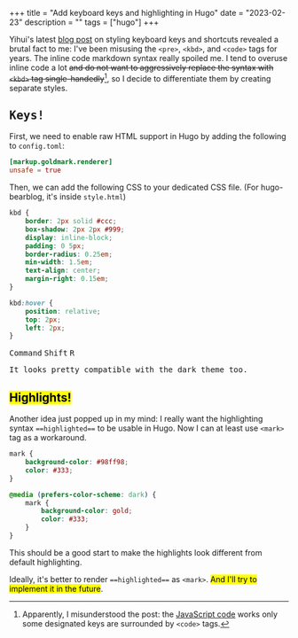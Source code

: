 +++
title = "Add keyboard keys and highlighting in Hugo"
date = "2023-02-23"
description = ""
tags = ["hugo"]
+++

Yihui's latest [blog post](https://yihui.org/en/2023/02/key-buttons/) on styling keyboard keys and shortcuts revealed a brutal fact to me: I've been misusing the `<pre>`, `<kbd>`, and `<code>` tags for years. The inline code markdown syntax really spoiled me. I tend to overuse inline code a lot ~~and do not want to aggressively replace the syntax with `<kbd>` tag single-handedly~~[^1], so I decide to differentiate them by creating separate styles.

[^1]: Apparently, I misunderstood the post: the [JavaScript code](https://github.com/yihui/misc.js/blob/main/js/key-buttons.js) works only some designated keys are surrounded by `<code>` tags.

## <kbd>Keys!</kbd>

First, we need to enable raw HTML support in Hugo by adding the following to `config.toml`:

```toml
[markup.goldmark.renderer]
unsafe = true
```

Then, we can add the following CSS to your dedicated CSS file. (For hugo-bearblog, it's inside `style.html`)

```css
kbd {
    border: 2px solid #ccc;
    box-shadow: 2px 2px #999;
    display: inline-block;
    padding: 0 5px;
    border-radius: 0.25em;
    min-width: 1.5em;
    text-align: center;
    margin-right: 0.15em;
}

kbd:hover {
    position: relative;
    top: 2px;
    left: 2px;
}
```

<kbd>Command</kbd>
<kbd>Shift</kbd>
<kbd>R</kbd>

<kbd>It looks pretty compatible with the dark theme too.</kbd>

## <mark>Highlights!</mark>

Another idea just popped up in my mind: I really want the highlighting syntax `==highlighted==` to be usable in Hugo. Now I can at least use `<mark>` tag as a workaround.

```css
mark {
    background-color: #98ff98;
    color: #333;
}

@media (prefers-color-scheme: dark) {
    mark {
        background-color: gold;
        color: #333;
    }
}
```

This should be a good start to make the highlights look different from default highlighting.

Ideally, it's better to render `==highlighted==` as `<mark>`. <mark>And I'll try to implement it in the future</mark>.
